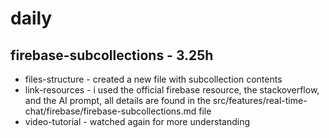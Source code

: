# daily

## firebase-subcollections - 3.25h
* files-structure - created a new file with subcollection contents
* link-resources - i used the official firebase resource, the stackoverflow, and the AI prompt, all details are found in the src/features/real-time-chat/firebase/firebase-subcollections.md file
* video-tutorial - watched again for more understanding